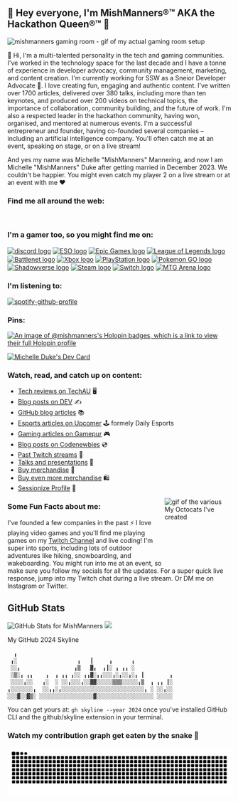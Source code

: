 ## :wave: Hey everyone, I'm MishManners®™ AKA the Hackathon Queen®™ :wave:
<!--
**MishManners/MishManners** is a ✨ _special_ ✨ repository because its `README.md` (this file) appears on your GitHub profile -->

<!-- <img src=""> this is another way you can add in images and allows you to scale them -->

![mishmanners gaming room - gif of my actual gaming room setup](https://github.com/MishManners/MishManners/blob/master/MishManners%20Room%20animated.gif)

:wave: Hi, I'm a multi-talented personality in the tech and gaming communities. I've worked in the technology space for the last decade and I have a tonne of experience in developer advocacy, community management, marketing, and content creation. I'm currently working for SSW as a Sneior Developer Advocate 🥑. I love creating fun, engaging and authentic content. I’ve written over 1700 articles, delivered over 380 talks, including more than ten keynotes, and produced over 200 videos on technical topics, the importance of collaboration, community building, and the future of work. I'm also a respected leader in the hackathon community, having won, organised, and mentored at numerous events. I'm a successful entrepreneur and founder, having co-founded several companies – including an artificial intelligence company. You'll often catch me at an event, speaking on stage, or on a live stream!

And yes my name was Michelle "MishManners" Mannering, and now I am Michelle "MishManners" Duke after getting married in December 2023. We couldn't be happier. You might even catch my player 2 on a live stream or at an event with me :heart:

<!-- ![2021-08-10 20-43-14 2021-08-10 20_45_32](https://user-images.githubusercontent.com/36594527/131284497-24a6db5f-d86d-4548-81cc-fa6aa186892c.gif) -->

### Find me all around the web:

<p align="left">
<a href="http://twitter.com/MishManners" target="blank"><img align="center" src="https://github.com/mishmanners/MishManners/blob/master/socials/twitter%20(2).png" title = "Twitter" alt="" height="30" /></a>
<a href="http://linkedin.com/in/mishmanners" target="blank"><img align="center" src="https://github.com/mishmanners/MishManners/blob/master/socials/transparent-Linkedin-logo-icon.png" alt="" height="30" /></a>
<a href="http://instagram.com/mishmanners" target="blank"><img align="center" src="https://github.com/mishmanners/MishManners/blob/master/socials/instagram.png" alt="" height="30" /></a>
<a href="http://twitch.tv/MishManners" target="blank"><img align="center" src="https://github.com/mishmanners/MishManners/blob/master/socials/twitch.png" alt="" height="30" /></a>
<a href="http://youtube.com/c/MishManners" target="blank"><img align="center" src="https://github.com/mishmanners/MishManners/blob/master/socials/youtube.png" alt="" height="30" /></a>
<a href="http://mishmanners.com" target="blank"><img align="center" src="https://github.com/mishmanners/MishManners/blob/master/socials/chrome.png" alt="" height="30" /></a>
<a href="https://hackathongoddess.wordpress.com/" target="blank"><img align="center" src="https://github.com/mishmanners/MishManners/blob/master/socials/chrome.png" alt="" height="30" /></a>
<a href="https://mishmanners.info/" target="blank"><img align="center" src="https://github.com/mishmanners/MishManners/blob/master/socials/chrome.png" alt="" height="30" /></a>
<a href="https://dev.to/mishmanners" target="blank"><img align="center" src="https://github.com/mishmanners/MishManners/blob/master/socials/devto.png" alt="" height="30" /></a>
</p>

<!-- TODO add in the rest of the URLs -->
### I'm a gamer too, so you might find me on:
<a href="https://discordapp.com/invite/f4NFzFt" target="blank"><img align="center" src="https://github.com/mishmanners/MishManners/blob/master/Game%20Icons/discord.png" height="30" alt="discord logo"/></a>
<a href=" " target="blank"><img align="center" src="https://github.com/mishmanners/MishManners/blob/master/Game%20Icons/ESO.png" height="30" alt="ESO logo"/></a> 
<a href=" " target="blank"><img align="center" src="https://github.com/mishmanners/MishManners/blob/master/Game%20Icons/Epic.png" height="30" alt="Epic Games logo"/></a> 
<a href=" " target="blank"><img align="center" src="https://github.com/mishmanners/MishManners/blob/master/Game%20Icons/LoL.png" height="30" alt="League of Legends logo"/></a>
<a href=" " target="blank"><img align="center" src="https://github.com/mishmanners/MishManners/blob/master/Game%20Icons/Battlenet.png" height="30" alt="Battlenet logo"/></a>
<a href=" " target="blank"><img align="center" src="https://github.com/mishmanners/MishManners/blob/master/Game%20Icons/Xbox.png" height="30" alt="Xbox logo"/></a> 
<a href=" " target="blank"><img align="center" src="https://github.com/mishmanners/MishManners/blob/master/Game%20Icons/PS.png" height="30" alt="PlayStation logo"/></a> 
<a href="" target="blank"><img align="center" src="https://github.com/mishmanners/MishManners/blob/master/Game%20Icons/PoGo.png" height="30" alt="Pokemon GO logo"/></a> 
<a href="" target="blank"><img align="center" src="https://github.com/mishmanners/MishManners/blob/master/Game%20Icons/Shadowverse.png" height="30" alt="Shadowverse logo"/></a> 
<a href="" target="blank"><img align="center" src="https://github.com/mishmanners/MishManners/blob/master/Game%20Icons/Steam.png" height="30" alt="Steam logo"/></a>
<a href="" target="blank"><img align="center" src="https://github.com/mishmanners/MishManners/blob/master/Game%20Icons/Switch.png" height="30" alt="Switch logo"/></a>
<a href="" target="blank"><img align="center" src="https://github.com/mishmanners/MishManners/blob/master/Game%20Icons/arena.png" height="30" alt="MTG Arena logo"/></a>

### I'm listening to:

[![spotify-github-profile](https://spotify-github-profile.kittinanx.com/api/view?uid=22a52oj3e5hnylnh2ua2e6loy&cover_image=true&theme=novatorem&show_offline=false&background_color=121212&interchange=false&bar_color=2ecbff&bar_color_cover=false)](https://github.com/kittinan/spotify-github-profile)

### Pins:
[![An image of @mishmanners's Holopin badges, which is a link to view their full Holopin profile](https://holopin.me/mishmanners)](https://holopin.io/@mishmanners)

<!--
- [Twitter](http://twitter.com/MishManners) :bird:
- [Instagram](http://instagram.com/mishmanners) :camera_flash:
- [Twitch](http://twitch.tv/MishManners) :tv:
- [LinkedIn](http://linkedin.com/in/mishmanners) 👩‍💻
- [YouTube](http://youtube.com/c/MishManners) :movie_camera:
- [MishManners®™ website](http://mishmanners.com) :globe_with_meridians:
- [Hackathon Queen®™ blog](https://hackathongoddess.wordpress.com/) :globe_with_meridians:
-->

<!-- Daily Dev card -->

<a href="https://app.daily.dev/mishmanners"><img src="https://api.daily.dev/devcards/v2/Lc3P7qMbJzRj7RvBTNPG1.png?type=wide&r=r8u" width="652" alt="Michelle Duke's Dev Card"/></a>

### Watch, read, and catch up on content:
- [Tech reviews on TechAU](https://techau.com.au/author/mmannering/) :desktop_computer:
- [Blog posts on DEV](https://dev.to/mishmanners) :writing_hand:
- [GitHub blog articles](https://github.blog/author/mishmanners/) :books:
- [Esports articles on Upcomer](https://www.upcomer.com/author/michelle-mannering/) :joystick: formely Daily Esports
- [Gaming articles on Gamepur](https://doublexp.com/author/michelle-mannering) :video_game:
- [Blog posts on Codenewbies](https://community.codenewbie.org/mishmanners) :cd:
- [Past Twitch streams](https://www.twitch.tv/mishmanners/videos?filter=highlights&sort=time) :movie_camera:
- [Talks and presentations](https://michellemannering.wordpress.com/recorded-presentations/) :mega:
- [Buy merchandise](https://merch.streamelements.com/mishmanners/) :shopping_cart:
- [Buy even more merchandise](https://www.redbubble.com/people/MishManners/shop) :shopping:
- [Sessionize Profile](https://sessionize.com/mishmanners/) :microphone:

<img align="right" width="150" height="150" src="https://github.com/MishManners/MishManners/blob/master/My-OctocatsShortest.gif" alt="gif of the various My Octocats I've created"></a>
### Some Fun Facts about me:
I've founded a few companies in the past :zap: I love playing video games and you'll find me playing games on my [Twitch Channel](http://twitch.tv/MishManners) and live coding! I'm super into sports, including lots of outdoor adventures like hiking, snowboarding, and wakeboarding. You might run into me at an event, so make sure you follow my socials for all the updates. For a super quick live response, jump into my Twitch chat during a live stream. Or DM me on Instagram or Twitter.

## GitHub Stats

<!-- If you haven't had a chance to check out [GitHub Skyline](https://skyline.github.com/) yet, do it now. It's a 3D visualisation of your contribution graph. You can interact with your 3D graph, make a video, download the STL file, add annotations, and even view it in Virtual Reality - you'll need a phone and a Google Cardboard to do this, or you can break out the fancy VR headsets. You can also view the ASCII art, and if you know the code combination, you can view the Konami code (コナミコマンド).

![ezgif-1-eaa628028d](https://github.com/mishmanners/MishManners/assets/36594527/60c4242c-9065-4225-a23e-51e630cf8508)

Check out the [full video on Twitter](https://twitter.com/MishManners/status/1747420983513031015).

```ascii
                              @mishmanners' 2023 GitHub Skyline
                     ✦                      ✧  ✦   ▁✦               ✧     
                     ☽ ✧      ✧✧                   ██    ▃
                              ✦      ▁             ██        █ 
                       ▇     ✧▆  █   █ ▂▂ ▃        ██▇       █▄     ▄
                    ▁ ▂██▃ ▅▅▁▄█▇▅█▁▂▅██████▂ ▁█ ▃▆▆███▁▆   ▅▇██ ▁▂▃ █ ▅✦
                     ██████▁█████████████████████▇████████▅▆█████████████▇
```

As for the charts :pie:, if you like my A++ stats, then you can make your own by checking out the [GitHub Readme Stats Repo](https://github.com/anuraghazra/github-readme-stats) and [:fire: GitHub Readme Streak Stats](https://github-readme-streak-stats.herokuapp.com/demo/). --?

<!-- 2020 graph
<img src="https://github.com/MishManners/MishManners/blob/master/ezgif-4-5370f601a9b3.gif" width="700"> -->

<!-- 2021 Skyline 
<img src="https://user-images.githubusercontent.com/36594527/208378907-aa4a028f-5546-4ac4-9245-140a80bec975.gif" width="700" alt="My GitHub Skyline which is my GitHub Contribution graph in 3D"> -->

<img src="https://github-readme-stats.vercel.app/api?username=mishmanners&show_icons=true&include_all_commits=true&count_private=true&theme=jolly&layout=compact" alt="GitHub Stats for MishManners" width="700">

<img src="https://github-readme-streak-stats.herokuapp.com?user=MishManners&theme=jolly" width="700">

My GitHub 2024 Skyline
```
  ╻
 ╻░                   ╻   ┃     ╻      ╻
 ░░╻                 ╻▒   ▓╻  ╻┃░ ╻ ╻╻ ░
 ░▒░╻ ╻╻    ╻  ╻ ╻╻ ╻░░ ╻╻▓░╻╻░░░╻░╻░░╻░╻ ┃        ╻
 ░░░░╻░░   ╻░  ░ ░░╻░░░╻░░▓▓░░░░░▒▒▒░░░░░╻▒  ╻ ╻╻ ┃░
╻░░░░░░░╻  ░░╻╻░╻░░░░░░░░░░░░░░░░░░░░░░░░░░╻ ░ ░░╻░░
░░░▓░░▓▒░ ░░░░░░░░░░░░░░░░░▓░░░░░░░░░░░░░░░░░░ ░░░░░
```

You can get yours at:
`gh skyline --year 2024` once you've installed GitHub CLI and the github/skyline extension in your terminal.

<!--
 
          My 2022 GitHub Skyline
          
          ✧                ☽                  ▁
          ✧                 ✦          ✦ ▄✦█   █ 
     ✧ ✦ ✧                  ▃          ▅ █ █▂  █     
✧                 ✦     ▂   █          █ █ ██ ▇█✧ ✧▂
 ▂▁▄✦▁▂▁▂▁ ▅ ▇▂▁▅      ▅█▂  █  ▁  ✧ ▂▃ █▁█ ██▂██▇▄ █
▁█████████▇██████▇██▇█▇███▇▇█▇▆█▆▇▇███▇███▇██████████
```

   
          My 2021 GitHub Skyline          

         ✦                 ✦    ▁          ☽     ✦   
 ✦                 █          ▁▄██      ✧     ✧      
 ✧                ✦█  ▁ ▇     ████    ✦ ✧            
  ✧   ✧   ✦  ▃     █✦ █✧█▂   ▇████ ▇▅   ▃ ✧✧     ▅   
 ▃▁ ✧▂▅▂▅▂▃▅▁█ ✦▇  █▇▅█▃██▄███████▅██▅▂▄██▄▄▁ ▁▁✦█▂  
▁██▅██████████▁▇█▆▇██████████████████████████▇██████▅

```

``` 
          @mishmanners' 2020 GitHub Skyline          

     ✦            ✦    ✦    ✦ ▁               ✧  ✦   
                         ▁    █        ▃          █  
 ✧    ✦             ▇    █    █✦  ☽ ▂▄ █ ▇       ✧█  
  ▆  ✧   ▄ ✧  ▆ ▄   █    █ ▄  █ ▂✦▄ ██▆█ █        █  
  █▅▃▃▁ ▁█ ▃▃▅█▆█▃▃▅█▅▃ ▃█▃█▃▃█▅█▅█▆████▃█ ▃✧▅▃ ▃ █▁ 
▁▁█████▅██▅████████████▅██████████████████▅█▁██▅█▁██▁

```
--!>
<!-- [![trophy](https://github-profile-trophy.vercel.app/?username=mishmanners&theme=radical)](https://github.com/ryo-ma/github-profile-trophy) ONLY if I want to show the trophy things here -->

### Watch my contribution graph get eaten by the snake :snake:

<!-- platane/snk works, it just puts it on a new branch -->
![mishmanners snake gif](https://github.com/mishmanners/MishManners/blob/output/github-snake.svg)
